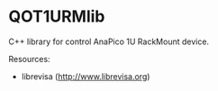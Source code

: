 # QOT1URMlib
C++ library for control AnaPico 1U RackMount device.

Resources:
* librevisa (http://www.librevisa.org)
